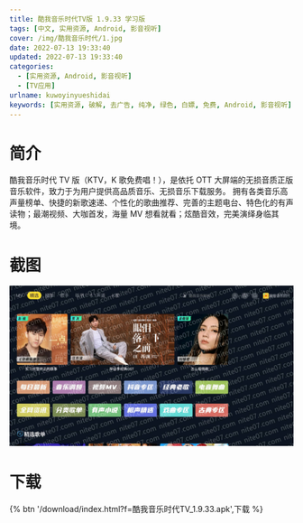 ```yaml
---
title: 酷我音乐时代TV版 1.9.33 学习版
tags: [中文, 实用资源, Android, 影音视听]
cover: /img/酷我音乐时代/1.jpg
date: 2022-07-13 19:33:40
updated: 2022-07-13 19:33:40
categories:
  - [实用资源, Android, 影音视听]
  - [TV应用]
urlname: kuwoyinyueshidai
keywords: [实用资源, 破解, 去广告, 纯净, 绿色, 白嫖, 免费, Android, 影音视听]
---
```


# 简介

酷我音乐时代 TV 版（KTV，K 歌免费唱！），是依托 OTT 大屏端的无损音质正版音乐软件，致力于为用户提供高品质音乐、无损音乐下载服务。 拥有各类音乐高声量榜单、快捷的新歌速递、个性化的歌曲推荐、完善的主题电台、特色化的有声读物；最潮视频、大咖首发，海量 MV 想看就看；炫酷音效，完美演绎身临其境。

# 截图

![](/img/酷我音乐时代/2.jpg)

# 下载

{% btn '/download/index.html?f=酷我音乐时代TV_1.9.33.apk',下载 %}
